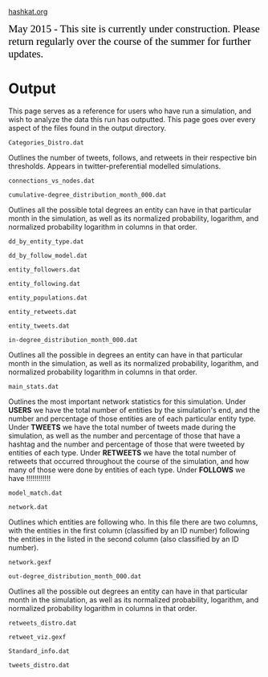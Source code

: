 [hashkat.org](http://hashkat.org)

<span style="color:black; font-family:Georgia; font-size:1.5em;">May 2015 - This site is currently under construction. Please return regularly over the course of the summer for further updates. </span>

# Output

This page serves as a reference for users who have run a simulation, and wish to analyze the data this run has outputted. This page goes over every aspect of the files found in the output directory.

`Categories_Distro.dat`

Outlines the number of tweets, follows, and retweets in their respective bin
thresholds. Appears in twitter-preferential modelled simulations.

`connections_vs_nodes.dat`



`cumulative-degree_distribution_month_000.dat`

Outlines all the possible total degrees an entity can have in that particular
month in the simulation, as well as its normalized probability, logarithm, and
normalized probability logarithm in columns in that order.

`dd_by_entity_type.dat`



`dd_by_follow_model.dat`



`entity_followers.dat`



`entity_following.dat`



`entity_populations.dat`



`entity_retweets.dat`



`entity_tweets.dat`



`in-degree_distribution_month_000.dat`

Outlines all the possible in degrees an entity can have in that particular
month in the simulation, as well as its normalized probability, logarithm, and
normalized probability logarithm in columns in that order.

`main_stats.dat`

Outlines the most important network statistics for this simulation.
Under **USERS** we have the total number of entities by the simulation's end,
and the number and percentage of those entities are of each particular entity
type. Under **TWEETS** we have the total number of tweets made
during the simulation, as well as the number and percentage of those that
have a hashtag and the number and percentage of those that were tweeted by
entities of each type. Under **RETWEETS** we have the total number of
retweets that occurred throughout the course of the simulation, and how
many of those were done by entities of each type.
Under **FOLLOWS** we have !!!!!!!!!!!!

`model_match.dat`



`network.dat`

Outlines which entities are following who. In this file there are two columns,
with the entities in the first column (classified by an ID number)
following the entities in the listed in the second column (also classified
by an ID number).

`network.gexf`



`out-degree_distribution_month_000.dat`

Outlines all the possible out degrees an entity can have in that particular
month in the simulation, as well as its normalized probability, logarithm, and
normalized probability logarithm in columns in that order.

`retweets_distro.dat`



`retweet_viz.gexf`



`Standard_info.dat`



`tweets_distro.dat`

